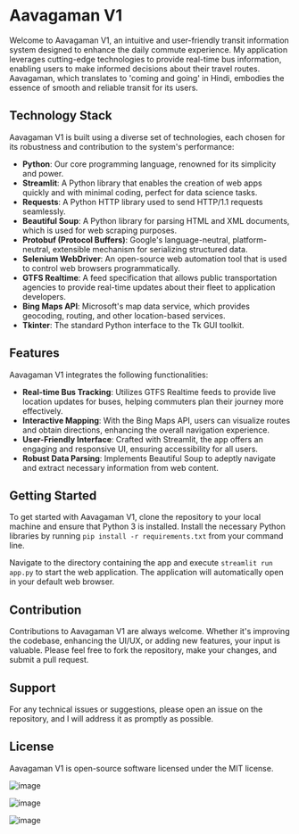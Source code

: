 # Aavagaman V1

Welcome to Aavagaman V1, an intuitive and user-friendly transit information system designed to enhance the daily commute experience. My application leverages cutting-edge technologies to provide real-time bus information, enabling users to make informed decisions about their travel routes. Aavagaman, which translates to 'coming and going' in Hindi, embodies the essence of smooth and reliable transit for its users.

## Technology Stack

Aavagaman V1 is built using a diverse set of technologies, each chosen for its robustness and contribution to the system's performance:

- **Python**: Our core programming language, renowned for its simplicity and power.
- **Streamlit**: A Python library that enables the creation of web apps quickly and with minimal coding, perfect for data science tasks.
- **Requests**: A Python HTTP library used to send HTTP/1.1 requests seamlessly.
- **Beautiful Soup**: A Python library for parsing HTML and XML documents, which is used for web scraping purposes.
- **Protobuf (Protocol Buffers)**: Google's language-neutral, platform-neutral, extensible mechanism for serializing structured data.
- **Selenium WebDriver**: An open-source web automation tool that is used to control web browsers programmatically.
- **GTFS Realtime**: A feed specification that allows public transportation agencies to provide real-time updates about their fleet to application developers.
- **Bing Maps API**: Microsoft's map data service, which provides geocoding, routing, and other location-based services.
- **Tkinter**: The standard Python interface to the Tk GUI toolkit.

## Features

Aavagaman V1 integrates the following functionalities:

- **Real-time Bus Tracking**: Utilizes GTFS Realtime feeds to provide live location updates for buses, helping commuters plan their journey more effectively.
- **Interactive Mapping**: With the Bing Maps API, users can visualize routes and obtain directions, enhancing the overall navigation experience.
- **User-Friendly Interface**: Crafted with Streamlit, the app offers an engaging and responsive UI, ensuring accessibility for all users.
- **Robust Data Parsing**: Implements Beautiful Soup to adeptly navigate and extract necessary information from web content.

## Getting Started

To get started with Aavagaman V1, clone the repository to your local machine and ensure that Python 3 is installed. Install the necessary Python libraries by running `pip install -r requirements.txt` from your command line.

Navigate to the directory containing the app and execute `streamlit run app.py` to start the web application. The application will automatically open in your default web browser.

## Contribution

Contributions to Aavagaman V1 are always welcome. Whether it's improving the codebase, enhancing the UI/UX, or adding new features, your input is valuable. Please feel free to fork the repository, make your changes, and submit a pull request.

## Support

For any technical issues or suggestions, please open an issue on the repository, and I will address it as promptly as possible.

## License

Aavagaman V1 is open-source software licensed under the MIT license.


![image](https://github.com/CreateJas/Aavagman/assets/91935368/79e8a445-589e-4a2e-8493-8e9ddba32695)

![image](https://github.com/CreateJas/Aavagman/assets/91935368/e9657486-a321-4c66-8cf1-169b4184d7de)

![image](https://github.com/CreateJas/Aavagman/assets/91935368/f4cb49e5-87ce-4a9d-9c88-299b0cb35416)



